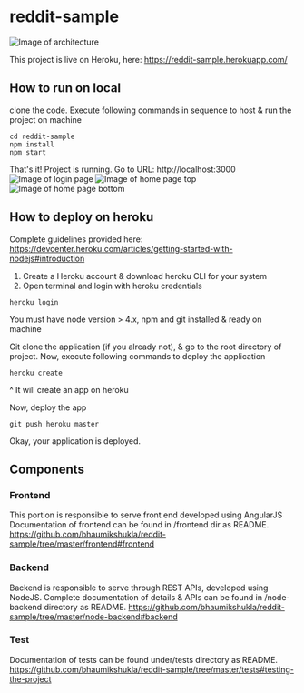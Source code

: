 # reddit-sample
![Image of architecture](http://bshukla.com/images/reddit-sample-arch1.png)

This project is live on Heroku, here: https://reddit-sample.herokuapp.com/ 


## How to run on local
clone the code.
Execute following commands in sequence to host & run the project on machine 
```
cd reddit-sample
npm install
npm start
```
That's it! Project is running.
Go to URL: http://localhost:3000
![Image of login page](http://bshukla.com/images/reddit-sample-UI-1.png)
![Image of home page top](http://bshukla.com/images/reddit-sample-UI2.png)
![Image of home page bottom](http://bshukla.com/images/reddit-sample-UI3.png)

## How to deploy on heroku
Complete guidelines provided here: https://devcenter.heroku.com/articles/getting-started-with-nodejs#introduction
1. Create a Heroku account & download heroku CLI for your system
2. Open terminal and login with heroku credentials
```
heroku login
```
You must have node version > 4.x, npm and git installed & ready on machine


Git clone the application (if you already  not), & go to the root directory of project.
Now, execute following commands to deploy the application
```
heroku create
```
^ It will create an app on heroku

Now, deploy the app
```
git push heroku master
```

Okay, your application is deployed.




## Components
### Frontend
This portion is responsible to serve front end developed using AngularJS
Documentation of frontend can be found in /frontend dir as README.
https://github.com/bhaumikshukla/reddit-sample/tree/master/frontend#frontend
### Backend
Backend is responsible to serve through REST APIs, developed using NodeJS. Complete documentation of details & APIs can be found in /node-backend directory as README.
https://github.com/bhaumikshukla/reddit-sample/tree/master/node-backend#backend
### Test
Documentation of tests can be found under/tests directory as README.
https://github.com/bhaumikshukla/reddit-sample/tree/master/tests#testing-the-project


